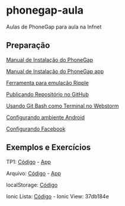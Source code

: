 # phonegap-aula
Aulas de PhoneGap para aula na Infnet

## Preparação

[Manual de Instalação do PhoneGap](docs/instalar-phonegap.md)

[Manual de Instalação do PhoneGap app](docs/instalar-phonegap-app.md)

[Ferramenta para emulação Ripple](https://chrome.google.com/webstore/detail/ripple-emulator-beta/geelfhphabnejjhdalkjhgipohgpdnoc)

[Publicando Repositório no GitHub](docs/git.md)

[Usando Git Bash como Terminal no Webstorm](docs/gitbash-webstorm.md)

[Configurando ambiente Android](docs/configurando-ambiente-android.md)

[Configurando Facebook](docs/configurando-facebook.md)

## Exemplos e Exercícios

TP1: [Código](https://github.com/ebertti/phonegap-aula/tree/tp1) - [App](https://build.phonegap.com/apps/2361042/share)

Arquivo: [Código](https://github.com/ebertti/phonegap-aula/tree/arquivo) - [App](https://build.phonegap.com/apps/2361042/share)

localStorage: [Código](https://github.com/ebertti/phonegap-aula/tree/localstorage)

Ionic Lista: [Código](https://github.com/ebertti/phonegap-aula/tree/ionic-list) - Ionic View: 37db184e
